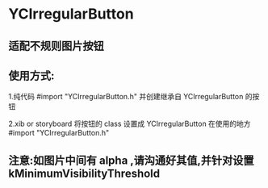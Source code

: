 # YCIrregularButton

## 适配不规则图片按钮

## 使用方式:
1.纯代码
#import "YCIrregularButton.h"
并创建继承自 YCIrregularButton 的按钮

2.xib or storyboard
将按钮的 class 设置成 YCIrregularButton
在使用的地方 #import "YCIrregularButton.h"

## 注意:如图片中间有 alpha ,请沟通好其值,并针对设置 kMinimumVisibilityThreshold
